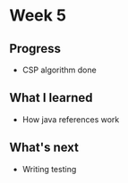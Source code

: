 # Week 5

## Progress
- CSP algorithm done

## What I learned
- How java references work

## What's next
- Writing testing